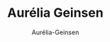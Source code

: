 ---
title: Aurélia Geinsen
permalink: /people/Aurelia-Geisen/
excerpt: "Responsable administrative"
last_modified_at: 2021-05-14
author: Aurélia-Geinsen
header:
  teaser: /assets/images/people/Woman.jpg

orden: Geinsen
role: Admin
---